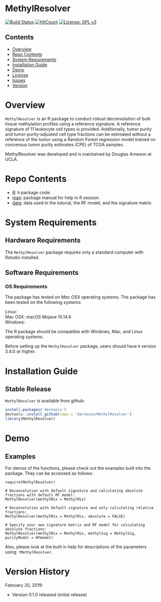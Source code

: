 # MethylResolver

[![Build Status](https://travis-ci.org/darneson/MethylResolver.png?branch=master)](https://travis-ci.org/darneson/MethylResolver)
[![HitCount](http://hits.dwyl.com/darneson/MethylResolver.svg)](http://hits.dwyl.com/darneson/MethylResolver)
[![License: GPL v3](https://img.shields.io/badge/License-GPLv3-blue.svg)](https://www.gnu.org/licenses/gpl-3.0)

## Contents

- [Overview](#overview)
- [Repo Contents](#repo-contents)
- [System Requirements](#system-requirements)
- [Installation Guide](#installation-guide)
- [Demo](#demo)
- [License](./LICENSE)
- [Issues](https://github.com/darneson/MethylResolver/issues)
- [Version](#version-history)

# Overview
``MethylResolver`` is an R package to conduct robust deconvolution of bulk tissue methylation profiles using a reference signature. A reference signature of 11 leukocyte cell types is provided. Additionally, tumor purity and tumor purity-adjusted cell type fractions can be estimated without a reference of the tumor using a Random Forest regression model trained on concensus tumor purity estimates (CPE) of TCGA samples.

MethylResolver was developed and is maintained by Douglas Arneson at UCLA.

# Repo Contents

- [R](./R): `R` package code.
- [man](./man): package manual for help in R session.
- [data](./data): data used in the tutorial, the RF model, and the signature matrix.

# System Requirements

## Hardware Requirements

The `MethylResolver` package requires only a standard computer with Rstudio installed.

## Software Requirements

### OS Requirements

The package has tested on *Mac OSX* operating systems. The package has been tested on the following systems:

Linux:  
Mac OSX: macOS Mojave 10.14.6  
Windows:  

The R package should be compatible with Windows, Mac, and Linux operating systems.

Before setting up the `MethylResolver` package, users should have `R` version 3.4.0 or higher.

# Installation Guide

## Stable Release

`MethylResolver` is available from github:

```r
install.packages('devtools')
devtools::install_github(repo = 'darneson/MethylResolver')
library(MethylResolver)
```

# Demo

## Examples

For demos of the functions, please check out the examples built into the package. They can be accessed as follows:

```
require(MethylResolver)

# Deconvolution with default signature and calculating absolute fractions with default RF model:
MethylResolver(methylMix = MethylMix)

# Deconvolution with default signature and only calculating relative fractions:
MethylResolver(methylMix = MethylMix, absolute = FALSE)

# Specify your own signature matrix and RF model for calculating absolute fractions:
MethylResolver(methylMix = MethylMix, methylSig = MethylSig, purityModel = RFmodel)
```

Also, please look at the built in help for descriptions of the parameters using: `?MethylResolver`.

# Version History

February 20, 2019:
* Version 0.1.0 released (initial release)
